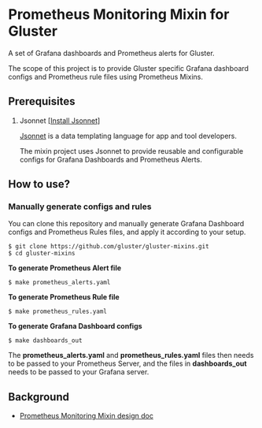 # Prometheus Monitoring Mixin for Gluster

A set of Grafana dashboards and Prometheus alerts for Gluster.

The scope of this project is to provide Gluster specific Grafana dashboard configs and Prometheus rule files using Prometheus Mixins.

## Prerequisites
1. Jsonnet [[Install Jsonnet]](https://github.com/google/jsonnet#building-jsonnet)

   [Jsonnet](https://jsonnet.org/learning/getting_started.html) is a data templating language for app and tool developers.

   The mixin project uses Jsonnet to provide reusable and configurable configs for Grafana Dashboards and Prometheus Alerts.

## How to use?
### Manually generate configs and rules
You can clone this repository and manually generate Grafana Dashboard configs and Prometheus Rules files, and apply it according to your setup.

```
$ git clone https://github.com/gluster/gluster-mixins.git
$ cd gluster-mixins
```

**To generate Prometheus Alert file**

`$ make prometheus_alerts.yaml`

**To generate Prometheus Rule file**

`$ make prometheus_rules.yaml`

**To generate Grafana Dashboard configs**

`$ make dashboards_out`

The **prometheus_alerts.yaml** and **prometheus_rules.yaml** files then needs to be passed to your Prometheus Server, and the files in **dashboards_out** needs to be passed to your Grafana server.

## Background
* [Prometheus Monitoring Mixin design doc](https://docs.google.com/document/d/1A9xvzwqnFVSOZ5fD3blKODXfsat5fg6ZhnKu9LK3lB4/edit#)
